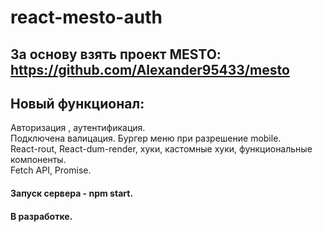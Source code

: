 # react-mesto-auth
## За основу взять проект MESTO: https://github.com/Alexander95433/mesto
## Новый функционал:  
Авторизация , аутентификация.  
Подключена валицация. Бургер меню при разрешение mobile.  
React-rout, React-dum-render, хуки, кастомные хуки, функциональные компоненты.  
Fetch API, Promise.

#### Запуск сервера - npm start.
#### В разработке.

